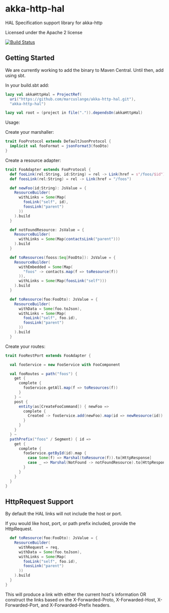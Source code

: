 akka-http-hal
=============

HAL Specification support library for akka-http

Licensed under the Apache 2 license

[![Build Status](https://travis-ci.org/marcuslange/akka-http-hal.svg?branch=master)](https://travis-ci.org/marcuslange/akka-http-hal)

Getting Started
---------------
We are currently working to add the binary to Maven Central. Until then, add using sbt.

In your build.sbt add:
```scala
lazy val akkaHttpHal = ProjectRef(
  uri("https://github.com/marcuslange/akka-http-hal.git"),
  "akka-http-hal")

lazy val root = (project in file(".")).dependsOn(akkaHttpHal)
```

Usage:

Create your marshaller:
```scala
trait FooProtocol extends DefaultJsonProtocol {
  implicit val fooFormat = jsonFormat3(fooDto)
}
```
Create a resource adapter:
```scala
trait FooAdapter extends FooProtocol {
  def fooLink(rel:String, id:String) = rel -> Link(href = s"/foos/$id")
  def foosLink(rel:String) = rel -> Link(href = "/foos")

  def newFoo(id:String): JsValue = {
    ResourceBuilder(
      withLinks = Some(Map(
        fooLink("self", id),
        foosLink("parent")
      ))
    ).build
  }

  def notFoundResource: JsValue = {
    ResourceBuilder(
      withLinks = Some(Map(contactsLink("parent")))
    ).build
  }

  def toResources(fooss:Seq[FooDto]): JsValue = {
    ResourceBuilder(
      withEmbedded = Some(Map(
        "foos" -> contacts.map(f => toResource(f))
      )),
      withLinks = Some(Map(foosLink("self")))
    ).build
  }

  def toResource(foo:FooDto): JsValue = {
    ResourceBuilder(
      withData = Some(foo.toJson),
      withLinks = Some(Map(
        fooLink("self", foo.id),
        foosLink("parent")
      ))
    ).build
  }
```
Create your routes:
```scala
trait FooRestPort extends FooAdapter {

  val fooService = new FooService with FooComponent

  val fooRoutes = path("foos") {
    get {
      complete {
        fooService.getAll.map(f => toResources(f))
      }
    } ~
    post {
      entity(as[CreateFooCommand]) { newFoo =>
        complete {
          Created -> fooService.add(newFoo).map(id => newResource(id))
        }
      }
    }
  } ~
  pathPrefix("foos" / Segment) { id =>
    get {
      complete {
        fooService.getById(id).map {
          case Some(f) => Marshal(toResource(f)).to[HttpResponse]
          case _ => Marshal(NotFound -> notFoundResource).to[HttpResponse]
        }
      }
    }
  }
}
```

HttpRequest Support
-------------------

By default the HAL links will not include the host or port.

If you would like host, port, or path prefix included, provide the HttpRequest.

```scala
  def toResource(foo:FooDto): JsValue = {
    ResourceBuilder(
      withRequest = req,
      withData = Some(foo.toJson),
      withLinks = Some(Map(
        fooLink("self", foo.id),
        foosLink("parent")
      ))
    ).build
  }
}
```

This will produce a link with either the current host's information OR construct the links based on
the X-Forwarded-Proto, X-Forwarded-Host, X-Forwarded-Port, and X-Forwarded-Prefix headers.